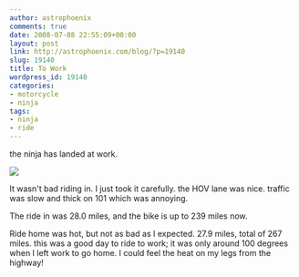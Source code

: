 ```yaml
---
author: astrophoenix
comments: true
date: 2008-07-08 22:55:09+00:00
layout: post
link: http://astrophoenix.com/blog/?p=19140
slug: 19140
title: To Work
wordpress_id: 19140
categories:
- motorcycle
- ninja
tags:
- ninja
- ride
---
```


the ninja has landed at work.

[![](/blog/wp-uploads/astrophoenix/2010/12/img_1384_compressed-300x225.jpg)](/blog/wp-uploads/astrophoenix/2010/12/img_1384_compressed.jpg)

It wasn't bad riding in. I just took it carefully. the HOV lane was nice. traffic was slow and thick on 101 which was annoying.

The ride in was 28.0 miles, and the bike is up to 239 miles now.

Ride home was hot, but not as bad as I expected. 27.9 miles, total of 267 miles. this was a good day to ride to work; it was only around 100 degrees when I left work to go home. I could feel the heat on my legs from the highway!
